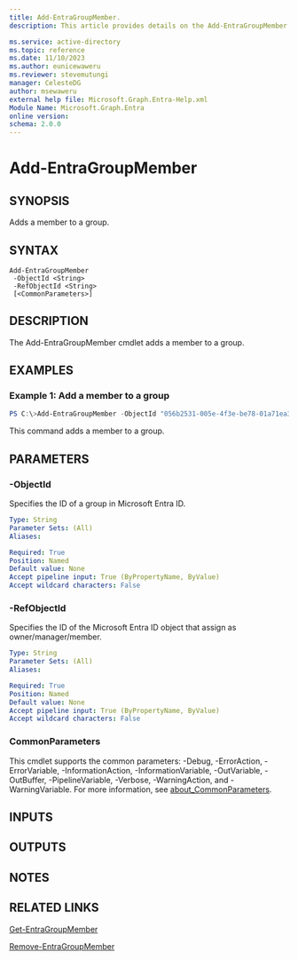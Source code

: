 ```yaml
---
title: Add-EntraGroupMember.
description: This article provides details on the Add-EntraGroupMember command.

ms.service: active-directory
ms.topic: reference
ms.date: 11/10/2023
ms.author: eunicewaweru
ms.reviewer: stevemutungi
manager: CelesteDG
author: msewaweru
external help file: Microsoft.Graph.Entra-Help.xml
Module Name: Microsoft.Graph.Entra
online version:
schema: 2.0.0
---
```


# Add-EntraGroupMember

## SYNOPSIS
Adds a member to a group.

## SYNTAX

```
Add-EntraGroupMember 
 -ObjectId <String> 
 -RefObjectId <String> 
 [<CommonParameters>]
```

## DESCRIPTION
The Add-EntraGroupMember cmdlet adds a member to a group.

## EXAMPLES

### Example 1: Add a member to a group

```powershell
PS C:\>Add-EntraGroupMember -ObjectId "056b2531-005e-4f3e-be78-01a71ea30a04" -RefObjectId "fd560167-ff1f-471a-8d74-3b0070abcea1"
```
This command adds a member to a group.

## PARAMETERS

### -ObjectId
Specifies the ID of a group in Microsoft Entra ID.

```yaml
Type: String
Parameter Sets: (All)
Aliases:

Required: True
Position: Named
Default value: None
Accept pipeline input: True (ByPropertyName, ByValue)
Accept wildcard characters: False
```

### -RefObjectId
Specifies the ID of the Microsoft Entra ID object that assign as owner/manager/member.

```yaml
Type: String
Parameter Sets: (All)
Aliases:

Required: True
Position: Named
Default value: None
Accept pipeline input: True (ByPropertyName, ByValue)
Accept wildcard characters: False
```

### CommonParameters
This cmdlet supports the common parameters: -Debug, -ErrorAction, -ErrorVariable, -InformationAction, -InformationVariable, -OutVariable, -OutBuffer, -PipelineVariable, -Verbose, -WarningAction, and -WarningVariable. For more information, see [about_CommonParameters](http://go.microsoft.com/fwlink/?LinkID=113216).

## INPUTS

## OUTPUTS

## NOTES

## RELATED LINKS

[Get-EntraGroupMember](Get-EntraGroupMember.md)

[Remove-EntraGroupMember](Remove-EntraGroupMember.md)

